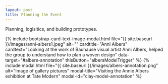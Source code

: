 ```yaml
---
layout: post
title: Planning the Event
---
```


Planning, logisitics, and building prototypes.

{% include bootstrap-card-text-image-modal.html file="{{ site.baseurl }}/images/anni-albers1.jpeg" alt="" cardtitle="Anni Albers" cardtext="Looking at the work of Bauhause visual artist Anni Albers, helped the group to understand how to plan a woven design" data-target="#albers-annotation" thisButton="albersModelTrigger" %}
{% include modal.html file="{{ site.baseurl }}/images/albers-annotation.png" alt="Image of gallery pictures" modal-title="Visiting the Annie Albers exhibition at Tate Modern" modal-id="clay-model-annotation" %}




